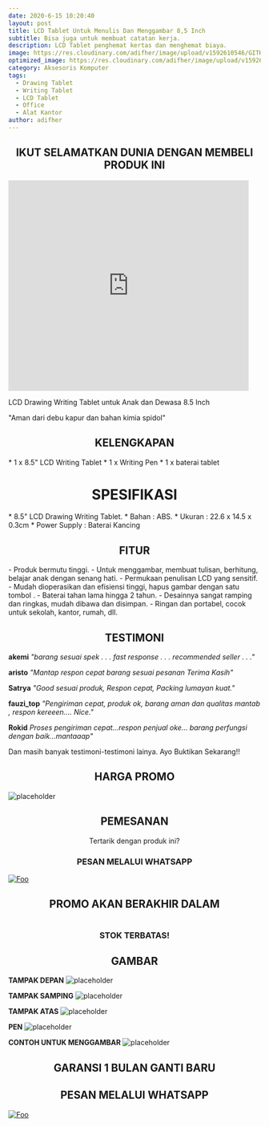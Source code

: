 ```yaml
---
date: 2020-6-15 10:20:40
layout: post
title: LCD Tablet Untuk Menulis Dan Menggambar 8,5 Inch
subtitle: Bisa juga untuk membuat catatan kerja.
description: LCD Tablet penghemat kertas dan menghemat biaya.
image: https://res.cloudinary.com/adifher/image/upload/v1592610546/GITHUB/LCD%20Tablet/thumbnail_f6x7rz.jpg
optimized_image: https://res.cloudinary.com/adifher/image/upload/v1592610546/GITHUB/LCD%20Tablet/thumbnail_f6x7rz.jpg
category: Aksesoris Komputer
tags:
  - Drawing Tablet
  - Writing Tablet
  - LCD Tablet
  - Office
  - Alat Kantor
author: adifher
---
```


<h2 style="text-align: center;">
IKUT SELAMATKAN DUNIA DENGAN MEMBELI PRODUK INI
</h2>

<iframe width="480" height="420" src="http://www.youtube.com/embed/gjdi8rsrQjA" frameborder="0"> </iframe>

LCD Drawing Writing Tablet untuk Anak dan Dewasa 8.5 Inch

"Aman dari debu kapur dan bahan kimia spidol"


<h2 style="text-align: center;">
KELENGKAPAN
</h2>
* 1 x 8.5" LCD Writing Tablet
* 1 x Writing Pen
* 1 x baterai tablet

<h1 style="text-align: center;">
SPESIFIKASI
</h1>
* 8.5" LCD Drawing Writing Tablet.
* Bahan : ABS.
* Ukuran : 22.6 x 14.5 x 0.3cm
* Power Supply : Baterai Kancing

<h2 style="text-align: center;">
FITUR
</h2>
- Produk bermutu tinggi.
- Untuk menggambar, membuat tulisan, berhitung, belajar anak dengan senang hati.
- Permukaan penulisan LCD yang sensitif.
- Mudah dioperasikan dan efisiensi tinggi, hapus gambar dengan satu tombol .
- Baterai tahan lama hingga 2 tahun.
- Desainnya sangat ramping dan ringkas, mudah dibawa dan disimpan.
- Ringan dan portabel, cocok untuk sekolah, kantor, rumah, dll.

<h2 style="text-align: center;">
TESTIMONI
</h2>

**akemi** 
*"barang sesuai spek . . . fast response . . . recommended seller . . ."*

**aristo** 
*"Mantap respon cepat barang sesuai pesanan Terima Kasih"*

**Satrya** 
*"Good sesuai produk, Respon cepat, Packing lumayan kuat."*

**fauzi_top** 
*"Pengiriman cepat, produk ok, barang aman dan qualitas mantab , respon kereeen.... Nice."*

**Rokid** 
*Proses pengiriman cepat...respon penjual oke... barang perfungsi dengan baik...mantaaap"*

Dan masih banyak testimoni-testimoni lainya. Ayo Buktikan Sekarang!!

<h2 style="text-align: center;">
HARGA PROMO
</h2>

![placeholder](https://res.cloudinary.com/adifher/image/upload/v1592376534/GITHUB/LCD%20Tablet/harga_nhiucb.png "HARGA")


<h2 style="text-align: center;">
PEMESANAN
</h2>
<P style="text-align: center;">
Tertarik dengan produk ini?
</P>
<h3 style="text-align: center;">
PESAN MELALUI WHATSAPP
</h3>

<a href="https://wa.me/6285200750417?text=Saya%20tertarik%20untuk%20membeli%20LCD%20Tablet%20Untuk%20Menulis%20Dan%20Menggambar%208,5inch" rel="Order Via Whatsapp">![Foo](https://res.cloudinary.com/adifher/image/upload/c_scale,w_469/v1592126556/GITHUB/SOSMED%20LOGO/wa_f14ksg.png)</a>

<h2 style="text-align: center">PROMO AKAN BERAKHIR DALAM</h2>
<h1 style="text-align: center" id="adifcountdown"></h1>

<h3 style="text-align: center;">
STOK TERBATAS!
</h3>

<h2 style="text-align: center;">
GAMBAR
</h2>

**TAMPAK DEPAN**
![placeholder](https://res.cloudinary.com/adifher/image/upload/v1592297617/GITHUB/LCD%20Tablet/1_ggr0iu.jpg "TAMPAK DEPAN")

**TAMPAK SAMPING**
![placeholder](https://res.cloudinary.com/adifher/image/upload/v1592297618/GITHUB/LCD%20Tablet/2_slfqmb.jpg "TAMPAK SAMPING")

**TAMPAK ATAS**
![placeholder](https://res.cloudinary.com/adifher/image/upload/v1592297617/GITHUB/LCD%20Tablet/8_gbijii.jpg "TAMPAK ATAS")

**PEN**
![placeholder](https://res.cloudinary.com/adifher/image/upload/v1592295484/GITHUB/LCD%20Tablet/5_hivpj6.jpg "PEN")

**CONTOH UNTUK MENGGAMBAR**
![placeholder](https://res.cloudinary.com/adifher/image/upload/v1592295485/GITHUB/LCD%20Tablet/4_abbhfk.jpg "CONTOH UNTUK MENGGAMBAR")

<h2 style="text-align: center;">
GARANSI 1 BULAN GANTI BARU
</h2>

<h2 style="text-align: center;">
PESAN MELALUI WHATSAPP
</h2>

<a href="https://wa.me/6285200750417?text=Saya%20tertarik%20untuk%20membeli%20LCD%20Tablet%20Untuk%20Menulis%20Dan%20Menggambar%208,5inch" rel="Order Via Whatsapp">![Foo](https://res.cloudinary.com/adifher/image/upload/c_scale,w_469/v1592126556/GITHUB/SOSMED%20LOGO/wa_f14ksg.png)</a>